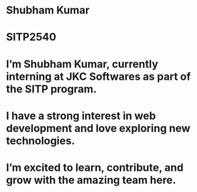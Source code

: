 # Shubham Kumar
# SITP2540
# I’m Shubham Kumar, currently interning at JKC Softwares as part of the SITP program.  
 # I have a strong interest in web development and love exploring new technologies.  
 # I’m excited to learn, contribute, and grow with the amazing team here.